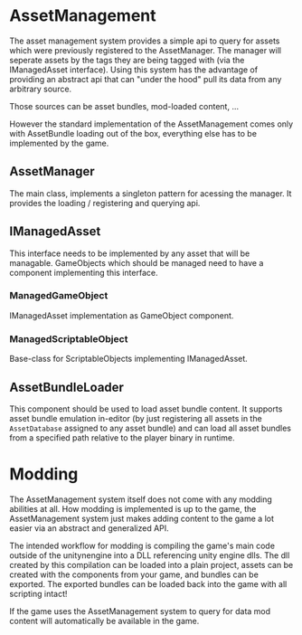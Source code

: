 # AssetManagement

The asset management system provides a simple api to query for assets which were previously registered to the AssetManager.
The manager will seperate assets by the tags they are being tagged with (via the IManagedAsset interface).
Using this system has the advantage of providing an abstract api that can "under the hood" pull its data from any arbitrary source.

Those sources can be asset bundles, mod-loaded content, ...

However the standard implementation of the AssetManagement comes only with AssetBundle loading out of the box, everything else has to be implemented by the game.

## AssetManager

The main class, implements a singleton pattern for acessing the manager.
It provides the loading / registering and querying api.

## IManagedAsset

This interface needs to be implemented by any asset that will be managable.
GameObjects which should be managed need to have a component implementing this interface.

### ManagedGameObject

IManagedAsset implementation as GameObject component.

### ManagedScriptableObject

Base-class for ScriptableObjects implementing IManagedAsset.

## AssetBundleLoader

This component should be used to load asset bundle content.
It supports asset bundle emulation in-editor (by just registering all assets in the `AssetDatabase` assigned to any asset bundle) and can load all asset bundles from a specified path relative to the player binary in runtime.

# Modding

The AssetManagement system itself does not come with any modding abilities at all.
How modding is implemented is up to the game, the AssetManagement system just makes adding content to the game a lot easier via an abstract and generalized API.

The intended workflow for modding is compiling the game's main code outside of the unitynengine into a DLL referencing unity engine dlls.
The dll created by this compilation can be loaded into a plain project, assets can be created with the components from your game, and bundles can be exported.
The exported bundles can be loaded back into the game with all scripting intact!

If the game uses the AssetManagement system to query for data mod content will automatically be available in the game.